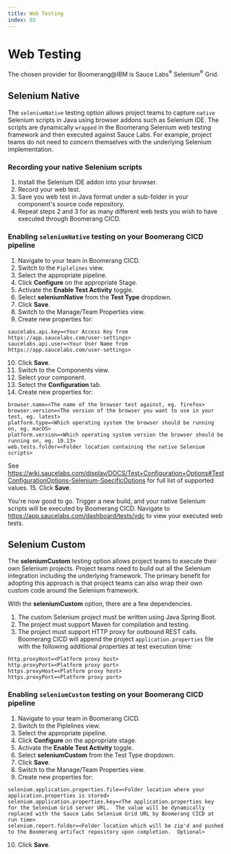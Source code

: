 ```yaml
---
title: Web Testing
index: 02
---
```


# Web Testing

The chosen provider for Boomerang@IBM is Sauce Labs<sup>®</sup> Selenium<sup>®</sup> Grid.

## Selenium Native

The `seleniumNative` testing option allows project teams to capture `native` Selenium scripts in Java using browser addons such as Selenium IDE.  The scripts are dynamically `wrapped` in the Boomerang Selenium web testing framework and then executed against Sauce Labs. For example, project teams do not need to concern themselves with the underlying Selenium implementation.

### Recording your native Selenium scripts

1. Install the Selenium IDE addon into your browser.
2. Record your web test.
3. Save you web test in Java format under a sub-folder in your component's source code repository.
4. Repeat steps 2 and 3 for as many different web tests you wish to have executed through Boomerang CICD.

### Enabling `seleniumNative` testing on your Boomerang CICD pipeline

1. Navigate to your team in Boomerang CICD.
2. Switch to the `Piplelines` view.
3. Select the appropriate pipeline.
4. Click **Configure** on the appropriate Stage.
5. Activate the **Enable Test Activity** toggle.
6. Select **seleniumNative** from the **Test Type** dropdown.
7. Click **Save**.
8. Switch to the Manage/Team Properties view.
9. Create new properties for:
```
saucelabs.api.key=<Your Access Key from https://app.saucelabs.com/user-settings>
saucelabs.api.user=<Your User Name from https://app.saucelabs.com/user-settings>
```
10. Click **Save**.
11. Switch to the Components view.
12. Select your component.
13. Select the **Configuration** tab.
14. Create new properties for:
```
browser.name=<The name of the browser test against, eg. firefox>
browser.version=<The version of the browser you want to use in your test, eg. latest>
platform.type=<Which operating system the browser should be running on, eg. macOS>
platform.version=<Which operating system version the browser should be running on, eg. 10.13>
web.tests.folder=<Folder location containing the native Selenium scripts>
```
See https://wiki.saucelabs.com/display/DOCS/Test+Configuration+Options#TestConfigurationOptions-Selenium-SpecificOptions for full list of supported values.
15. Click **Save**.

You're now good to go. Trigger a new build, and your native Selenium scripts will be executed by Boomerang CICD.  Navigate to https://app.saucelabs.com/dashboard/tests/vdc to view your executed web tests.

## Selenium Custom

The **seleniumCustom** testing option allows project teams to execute their own Selenium projects. Project teams need to build out all the Selenium integration including the underlying framework. The primary benefit for adopting this approach is that project teams can also wrap their own custom code around the Selenium framework.

With the **seleniumCustom** option, there are a few dependencies.

1. The custom Selenium project must be written using Java Spring Boot.
2. The project must support Maven for compilation and testing.
3. The project must support HTTP proxy for outbound REST calls. Boomerang CICD will append the project `application.properties` file with the following additional properties at test execution time:
```
http.proxyHost=<Platform proxy host>
http.proxyPort=<Platform proxy port>
https.proxyHost=<Platform proxy host>
https.proxyPort=<Platform proxy port>
```

### Enabling `seleniumCustom` testing on your Boomerang CICD pipeline

1. Navigate to your team in Boomerang CICD.
2. Switch to the Piplelines view.
3. Select the appropriate pipeline.
4. Click **Configure** on the appropriate stage.
5. Activate the **Enable Test Activity** toggle.
6. Select **seleniumCustom** from the Test Type dropdown.
7. Click **Save**.
8. Switch to the Manage/Team Properties view.
9. Create new properties for:
```
selenium.application.properties.file=<Folder location where your application.properties is stored>
selenium.application.properties.key=<The application.properties key for the Selenium Grid server URL.  The value will be dynamically replaced with the Sauce Labs Selenium Grid URL by Boomerang CICD at run time>
selenium.report.folder=<Folder location which will be zip'd and pushed to the Boomerang artifact repository upon completion.  Optional>
```
10. Click **Save**.
